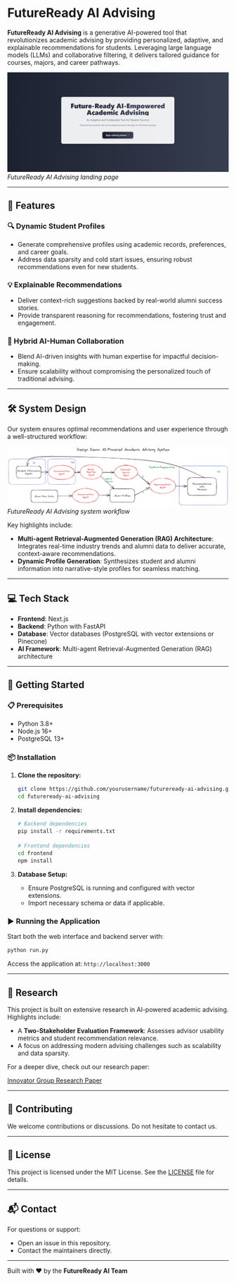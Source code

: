 # FutureReady AI Advising

**FutureReady AI Advising** is a generative AI-powered tool that revolutionizes academic advising by providing personalized, adaptive, and explainable recommendations for students. Leveraging large language models (LLMs) and collaborative filtering, it delivers tailored guidance for courses, majors, and career pathways.

![Start Page](docs/start_page_small.png)
*FutureReady AI Advising landing page*

---

## 🚀 Features

### 🔍 Dynamic Student Profiles
- Generate comprehensive profiles using academic records, preferences, and career goals.
- Address data sparsity and cold start issues, ensuring robust recommendations even for new students.

### 💡 Explainable Recommendations
- Deliver context-rich suggestions backed by real-world alumni success stories.
- Provide transparent reasoning for recommendations, fostering trust and engagement.

### 🤝 Hybrid AI-Human Collaboration
- Blend AI-driven insights with human expertise for impactful decision-making.
- Ensure scalability without compromising the personalized touch of traditional advising.

---

## 🛠️ System Design

Our system ensures optimal recommendations and user experience through a well-structured workflow:

![System Design](docs/demo_design.png)
*FutureReady AI Advising system workflow*

Key highlights include:
- **Multi-agent Retrieval-Augmented Generation (RAG) Architecture**: Integrates real-time industry trends and alumni data to deliver accurate, context-aware recommendations.
- **Dynamic Profile Generation**: Synthesizes student and alumni information into narrative-style profiles for seamless matching.

---

## 💻 Tech Stack

- **Frontend**: Next.js
- **Backend**: Python with FastAPI
- **Database**: Vector databases (PostgreSQL with vector extensions or Pinecone)
- **AI Framework**: Multi-agent Retrieval-Augmented Generation (RAG) architecture

---

## 🏁 Getting Started

### 📋 Prerequisites
- Python 3.8+
- Node.js 16+
- PostgreSQL 13+

### 📦 Installation
1. **Clone the repository:**
   ```bash
   git clone https://github.com/yourusername/futureready-ai-advising.git
   cd futureready-ai-advising
   ```

2. **Install dependencies:**
   ```bash
   # Backend dependencies
   pip install -r requirements.txt

   # Frontend dependencies
   cd frontend
   npm install
   ```

3. **Database Setup:**
   - Ensure PostgreSQL is running and configured with vector extensions.
   - Import necessary schema or data if applicable.

### ▶️ Running the Application
Start both the web interface and backend server with:
   ```bash
   python run.py
   ```
   Access the application at: `http://localhost:3000`

---

## 📖 Research

This project is built on extensive research in AI-powered academic advising. Highlights include:
- A **Two-Stakeholder Evaluation Framework**: Assesses advisor usability metrics and student recommendation relevance.
- A focus on addressing modern advising challenges such as scalability and data sparsity.

For a deeper dive, check out our research paper:

[Innovator Group Research Paper](docs\Innovator_Group_Final_Paper_HICSS_format.pdf)

---

## 🤝 Contributing

We welcome contributions or discussions. Do not hesitate to contact us.

---

## 📜 License

This project is licensed under the MIT License. See the [LICENSE](LICENSE) file for details.

---

## 📬 Contact

For questions or support:
- Open an issue in this repository.
- Contact the maintainers directly.

---

Built with ❤️ by the **FutureReady AI Team**

